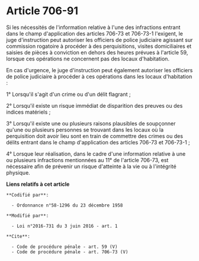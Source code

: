 # Article 706-91

Si les nécessités de l'information relative à l'une des infractions entrant dans le champ d'application des articles 706-73
et 706-73-1 l'exigent, le juge d'instruction peut autoriser les officiers de police judiciaire agissant sur commission
rogatoire à procéder à des perquisitions, visites domiciliaires et saisies de pièces à conviction en dehors des heures
prévues à l'article 59, lorsque ces opérations ne concernent pas des locaux d'habitation. 

En cas d'urgence, le juge d'instruction peut également autoriser les officiers de police judiciaire à procéder à ces
opérations dans les locaux d'habitation : 

1° Lorsqu'il s'agit d'un crime ou d'un délit flagrant ; 

2° Lorsqu'il existe un risque immédiat de disparition des preuves ou des indices matériels ; 

3° Lorsqu'il existe une ou plusieurs raisons plausibles de soupçonner qu'une ou plusieurs personnes se trouvant dans les
locaux où la perquisition doit avoir lieu sont en train de commettre des crimes ou des délits entrant dans le champ
d'application des articles 706-73 et 706-73-1 ; 

4° Lorsque leur réalisation, dans le cadre d'une information relative à une ou plusieurs infractions mentionnées au 11° de
l'article 706-73, est nécessaire afin de prévenir un risque d'atteinte à la vie ou à l'intégrité physique.

**Liens relatifs à cet article**

	**Codifié par**:

	  - Ordonnance n°58-1296 du 23 décembre 1958

	**Modifié par**:

	  - Loi n°2016-731 du 3 juin 2016 - art. 1

	**Cite**:

	  - Code de procédure pénale - art. 59 (V)
	  - Code de procédure pénale - art. 706-73 (V)
